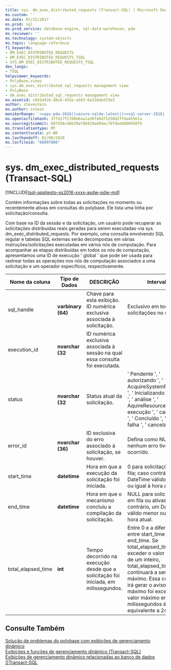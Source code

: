 ```yaml
---
title: sys. dm_exec_distributed_requests (Transact-SQL) | Microsoft Docs
ms.custom: ''
ms.date: 03/15/2017
ms.prod: sql
ms.prod_service: database-engine, sql-data-warehouse, pdw
ms.reviewer: ''
ms.technology: system-objects
ms.topic: language-reference
f1_keywords:
- DM_EXEC_DISTRIBUTED_REQUESTS
- DM_EXEC_DISTRIBUTED_REQUESTS_TSQL
- SYS.DM_EXEC_DISTRIBUTED_REQUESTS_TSQL
dev_langs:
- TSQL
helpviewer_keywords:
- PolyBase,views
- sys.dm_exec_distributed_sql_requests management view
- PolyBase
- dm_exec_distributed_sql_requests management view
ms.assetid: c041d416-d8c6-435e-a563-6a310abd33e3
author: stevestein
ms.author: sstein
monikerRange: '>=aps-pdw-2016||=azure-sqldw-latest||>=sql-server-2016||=sqlallproducts-allversions||>=sql-server-linux-2017||=azuresqldb-mi-current'
ms.openlocfilehash: 37fd17f17d8b6aa1a30f48d75258d27f4a45561a
ms.sourcegitcommit: b87d36c46b39af8b929ad94ec707dee8800950f5
ms.translationtype: MT
ms.contentlocale: pt-BR
ms.lasthandoff: 02/08/2020
ms.locfileid: "68097806"
---
```

# <a name="sysdm_exec_distributed_requests-transact-sql"></a>sys. dm_exec_distributed_requests (Transact-SQL)
[!INCLUDE[tsql-appliesto-ss2016-xxxx-asdw-pdw-md](../../includes/tsql-appliesto-ss2016-xxxx-asdw-pdw-md.md)]

  Contém informações sobre todas as solicitações no momento ou recentemente ativas em consultas do polybase. Ele lista uma linha por solicitação/consulta.  
  
 Com base na ID da sessão e da solicitação, um usuário pode recuperar as solicitações distribuídas reais geradas para serem executadas-via sys. dm_exec_distributed_requests. Por exemplo, uma consulta envolvendo SQL regular e tabelas SQL externas serão decompostas em várias instruções/solicitações executadas em vários nós de computação. Para acompanhar as etapas distribuídas em todos os nós de computação, apresentamos uma ID de execução ' global ' que pode ser usada para rastrear todas as operações nos nós de computação associados a uma solicitação e um operador específicos, respectivamente.  
  
|Nome da coluna|Tipo de Dados|DESCRIÇÃO|Intervalo|  
|-----------------|---------------|-----------------|-----------|  
|sql_handle|**varbinary (64)**|Chave para esta exibição. ID numérica exclusiva associada à solicitação.|Exclusivo em todas as solicitações no sistema.|  
|execution_id|**nvarchar (32**|ID numérica exclusiva associada à sessão na qual essa consulta foi executada.||  
|status|**nvarchar (32**|Status atual da solicitação.|' Pendente ', ' autorizando ', ' AcquireSystemResources ', ' Inicializando ', ' plano ', ' análise ', ' AquireResources ', ' em execução ', ' cancelando ', ' Concluído ', ' com falha ', ' cancelado '.|  
|error_id|**nvarchar (36)**|ID exclusiva do erro associado à solicitação, se houver.|Defina como NULL se nenhum erro tiver ocorrido.|  
|start_time|**datetime**|Hora em que a execução da solicitação foi iniciada.|0 para solicitações em fila; caso contrário, DateTime válido menor ou igual à hora atual.|  
|end_time|**datetime**|Hora em que o mecanismo concluiu a compilação da solicitação.|NULL para solicitações em fila ou ativas; caso contrário, um DateTime válido menor ou igual à hora atual.|  
|total_elapsed_time|**int**|Tempo decorrido na execução desde que a solicitação foi iniciada, em milissegundos.|Entre 0 e a diferença entre start_time e end_time. Se total_elapsed_time exceder o valor máximo de um inteiro, total_elapsed_time continuará a ser o valor máximo. Essa condição irá gerar o aviso "o valor máximo foi excedido". O valor máximo em milissegundos é equivalente a 24,8 dias.|  
  
## <a name="see-also"></a>Consulte Também  
 [Solução de problemas do polybase com exibições de gerenciamento dinâmico](https://msdn.microsoft.com/library/ce9078b7-a750-4f47-b23e-90b83b783d80)   
 [Exibições e funções de gerenciamento dinâmico &#40;Transact-SQL&#41;](~/relational-databases/system-dynamic-management-views/system-dynamic-management-views.md)   
 [Exibições de gerenciamento dinâmico relacionadas ao banco de dados &#40;&#41;Transact-SQL](../../relational-databases/system-dynamic-management-views/database-related-dynamic-management-views-transact-sql.md)  
  
  
